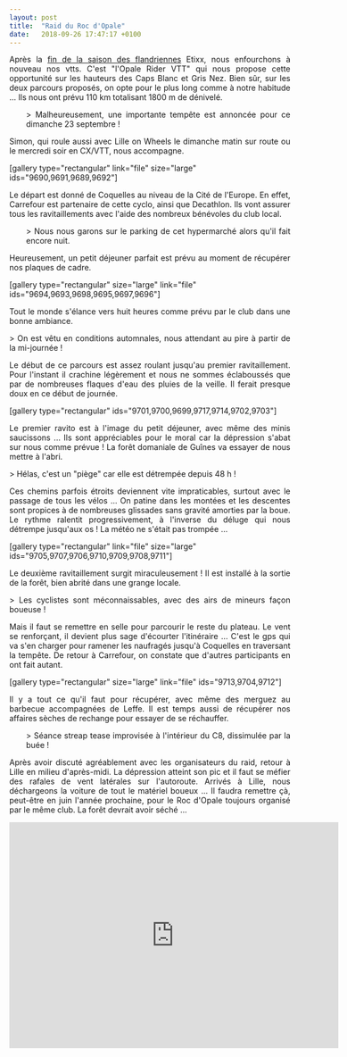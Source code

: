 ```yaml
---
layout: post
title:  "Raid du Roc d'Opale"
date:   2018-09-26 17:47:17 +0100
---
```

<p style="text-align: justify;">Après la <a href="http://twomoulins.fr/primus-classic/">fin de la saison des flandriennes</a> Etixx, nous enfourchons à nouveau nos vtts.
C'est "l'Opale Rider VTT" qui nous propose cette opportunité sur les hauteurs des Caps Blanc et Gris Nez.
Bien sûr, sur les deux parcours proposés, on opte pour le plus long comme à notre habitude ...
Ils nous ont prévu 110 km totalisant 1800 m de dénivelé.</p>
<p style="padding-left: 30px; text-align: justify;">> Malheureusement, une importante tempête est annoncée pour ce dimanche 23 septembre !
<p style="text-align: justify;">Simon, qui roule aussi avec Lille on Wheels le dimanche matin sur route ou le mercredi soir en CX/VTT, nous accompagne.</p>
[gallery type="rectangular" link="file" size="large" ids="9690,9691,9689,9692"]
<p style="text-align: justify;">Le départ est donné de Coquelles au niveau de la Cité de l'Europe.
En effet, Carrefour est partenaire de cette cyclo, ainsi que Decathlon.
Ils vont assurer tous les ravitaillements avec l'aide des nombreux bénévoles du club local.</p>
<p style="padding-left: 30px; text-align: justify;">> Nous nous garons sur le parking de cet hypermarché alors qu'il fait encore nuit.
<p style="text-align: justify;">Heureusement, un petit déjeuner parfait est prévu au moment de récupérer nos plaques de cadre.</p>
[gallery type="rectangular" size="large" link="file" ids="9694,9693,9698,9695,9697,9696"]
<p style="text-align: justify;">Tout le monde s'élance vers huit heures comme prévu par le club dans une bonne ambiance.</p>
<p style="text-align: justify;">> On est vêtu en conditions automnales, nous attendant au pire à partir de la mi-journée !
<p style="text-align: justify;">Le début de ce parcours est assez roulant jusqu'au premier ravitaillement.
Pour l'instant il crachine légèrement et nous ne sommes éclaboussés que par de nombreuses flaques d'eau des pluies de la veille.
Il ferait presque doux en ce début de journée.</p>
[gallery type="rectangular" ids="9701,9700,9699,9717,9714,9702,9703"]
<p style="text-align: justify;">Le premier ravito est à l'image du petit déjeuner, avec même des minis saucissons ...
Ils sont appréciables pour le moral car la dépression s'abat sur nous comme prévue !
La forêt domaniale de Guînes va essayer de nous mettre à l'abri.</p>
<p style="text-align: justify;">> Hélas, c'est un "piège" car elle est détrempée depuis 48 h !
<p style="text-align: justify;">Ces chemins parfois étroits deviennent vite impraticables, surtout avec le passage de tous les vélos ...
On patine dans les montées et les descentes sont propices à de nombreuses glissades sans gravité amorties par la boue.
Le rythme ralentit progressivement, à l'inverse du déluge qui nous détrempe jusqu'aux os !
La météo ne s'était pas trompée ...</p>
[gallery type="rectangular" link="file" size="large" ids="9705,9707,9706,9710,9709,9708,9711"]
<p style="text-align: justify;">Le deuxième ravitaillement surgit miraculeusement !
Il est installé à la sortie de la forêt, bien abrité dans une grange locale.</p>
<p style="text-align: justify;">> Les cyclistes sont méconnaissables, avec des airs de mineurs façon boueuse !
<p style="text-align: justify;">Mais il faut se remettre en selle pour parcourir le reste du plateau.
Le vent se renforçant, il devient plus sage d'écourter l'itinéraire ...
C'est  le gps qui va s'en charger pour ramener les naufragés jusqu'à Coquelles en traversant la tempête.
De retour à Carrefour, on constate que d'autres participants en ont fait autant.</p>
[gallery type="rectangular" size="large" link="file" ids="9713,9704,9712"]
<p style="text-align: justify;">Il y a tout ce qu'il faut pour récupérer, avec même des merguez au barbecue accompagnées de Leffe.
Il est temps aussi de récupérer nos affaires sèches de rechange pour essayer de se réchauffer.</p>
<p style="padding-left: 30px; text-align: justify;">> Séance streap tease improvisée à l'intérieur du C8, dissimulée par la buée !
<p style="text-align: justify;">Après avoir discuté agréablement avec les organisateurs du raid, retour à Lille en milieu d'après-midi.
La dépression atteint son pic et il faut se méfier des rafales de vent latérales sur l'autoroute.
Arrivés à Lille, nous déchargeons la voiture de tout le matériel boueux ...
Il faudra remettre çà, peut-être en juin l'année prochaine, pour le Roc d'Opale toujours organisé par le même club.
La forêt devrait avoir séché ...</p>

<center><iframe src="https://www.strava.com/activities/1860274967/embed/5cf29aab786a5f43c8285e794fc91b485ad80723" width="590" height="405" frameborder="0" scrolling="no"></iframe></center>